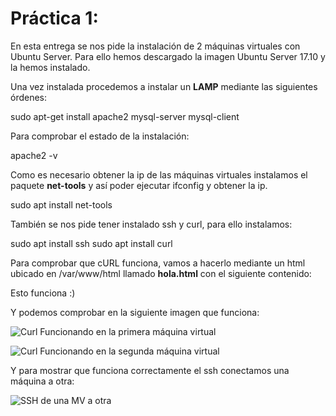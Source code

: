 # Práctica 1:

En esta entrega se nos pide la instalación de 2 máquinas virtuales con
Ubuntu Server. Para ello hemos descargado la imagen Ubuntu Server 17.10
y la hemos instalado.

Una vez instalada procedemos a instalar un **LAMP** mediante las siguientes
órdenes:

sudo apt-get install apache2 mysql-server mysql-client

Para comprobar el estado de la instalación:

apache2 -v

Como es necesario obtener la ip de las máquinas virtuales instalamos el paquete
**net-tools** y así poder ejecutar ifconfig y obtener la ip.

sudo apt install net-tools

También se nos pide tener instalado ssh y curl, para ello instalamos:

sudo apt install ssh
sudo apt install curl

Para comprobar que cURL funciona, vamos a hacerlo mediante un html ubicado en
/var/www/html llamado **hola.html** con el siguiente contenido:

<html>
<body>
Esto funciona :)
</body>
</html>

Y podemos comprobar en la siguiente imagen que funciona:

![Curl Funcionando en la primera máquina virtual](./Practicas/Practica1/curlOn.png)

![Curl Funcionando en la segunda máquina virtual](curlOn1.png)

Y para mostrar que funciona correctamente el ssh conectamos una máquina a otra:

![SSH de una MV a otra](sshOn.png)
